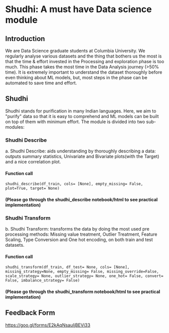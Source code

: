 # Shudhi: A must have Data science module

## Introduction

We are Data Science graduate students at Columbia University. We regularly analyse various datasets and the thing that bothers us the most is that the time & effort invested in the Processing and exploration phase is too much. This phase takes the most time in the Data Analysis journey (>50% time). It is extremely important to understand the dataset thoroughly before even thinking about ML models, but, most steps in the phase can be automated to save time and effort.

## Shudhi

Shudhi stands for purification in many Indian languages. Here, we aim to "purify" data so that it is easy to comprehend and ML models can be built on top of them with minimum effort. The module is divided into two sub-modules:

### Shudhi Describe

a. Shudhi Describe: aids understanding by thoroughly describing a data: outputs summary statistics, Univariate and Bivariate plots(with the Target) and a nice correlation plot.

#### Function call
```{python}
shudhi_describe(df_train, cols= [None], empty_missing= False, plot=True, target= None)
```

#### (Please go through the shudhi_describe notebook/html to see practical implementation)

### Shudhi Transform
b. Shudhi Transform: transforms the data by doing the most used pre processing methods: Missing value treatment, Outlier Treatment, Feature Scaling, Type Conversion and One hot encoding, on both train and test datasets.

#### Function call

```{python}
shudhi_transform(df_train, df_test= None, cols= [None], missing_strategy=None, empty_missing= False, missing_override=False, scale_strategy= None, outlier_strategy= None, one_hot= False, convert= False, imbalance_strategy= False)
```
#### (Please go through the shudhi_transform notebook/html to see practical implementation)

## Feedback Form

https://goo.gl/forms/E2kAqNsauIjBEVi33
